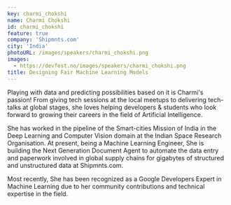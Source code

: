 ```yaml
---
key: charmi_chokshi
name: Charmi Chokshi
id: charmi_chokshi
feature: true
company: 'Shipmnts.com'
city: 'India'
photoURL: /images/speakers/charmi_chokshi.png
images:
  - https://devfest.no/images/speakers/charmi_chokshi.png
title: Designing Fair Machine Learning Models
---
```


Playing with data and predicting possibilities based on it is Charmi's passion! From giving tech sessions at the local meetups to delivering tech-talks at global stages, she loves helping developers & students who look forward to growing their careers in the field of Artificial Intelligence.

She has worked in the pipeline of the Smart-cities Mission of India in the Deep Learning and Computer Vision domain at the Indian Space Research Organisation. At present, being a Machine Learning Engineer, She is building the Next Generation Document Agent to automate the data entry and paperwork involved in global supply chains for gigabytes of structured and unstructured data at Shipmnts.com.

Most recently, She has been recognized as a Google Developers Expert in Machine Learning due to her community contributions and technical expertise in the field.